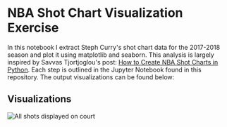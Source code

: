 # NBA Shot Chart Visualization Exercise

In this notebook I extract Steph Curry's shot chart data for the 2017-2018 season and plot it using matplotlib and seaborn. This analysis is largely inspired by Savvas Tjortjoglou's post: [How to Create NBA Shot Charts in Python](http://savvastjortjoglou.com/nba-shot-sharts.html). Each step is outlined in the Jupyter Notebook found in this repository. The output visualizations can be found below:

## Visualizations

![All shots displayed on court](https://user-images.githubusercontent.com/34380828/54870771-feeefc00-4d78-11e9-8fec-8bc16b18205a.png)


